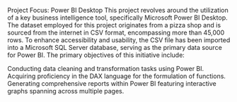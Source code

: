
Project Focus: Power BI Desktop
This project revolves around the utilization of a key business intelligence tool, specifically Microsoft Power BI Desktop. The dataset employed for this project originates from a pizza shop and is sourced from the internet in CSV format, encompassing more than 45,000 rows. To enhance accessibility and usability, the CSV file has been imported into a Microsoft SQL Server database, serving as the primary data source for Power BI. The primary objectives of this initiative include:

Conducting data cleaning and transformation tasks using Power BI.
Acquiring proficiency in the DAX language for the formulation of functions.
Generating comprehensive reports within Power BI featuring interactive graphs spanning across multiple pages.

